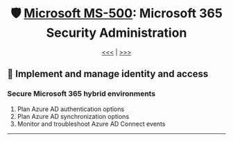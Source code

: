 <div align="center">

# 🛡️ [Microsoft MS-500](ms-500-index.md): Microsoft 365 Security Administration

[<<<](ms-500-part4.md) | [>>>](ms-500-part2.md)
      
</div>

## 🧑‍ Implement and manage identity and access
### Secure Microsoft 365 hybrid environments

1. Plan Azure AD authentication options
2. Plan Azure AD synchronization options
3. Monitor and troubleshoot Azure AD Connect events
      
      
 - - -
